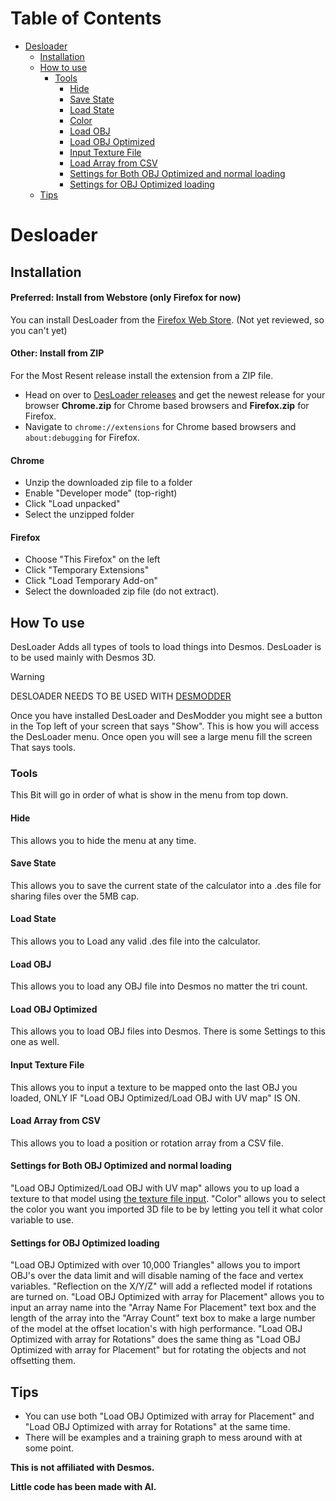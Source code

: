 
# Table of Contents
- [Desloader](#desloader)
    - [Installation](#installation)
    - [How to use](#how-to-use)
        - [Tools](#tools)
            - [Hide](#hide)
            - [Save State](#save-state)
            - [Load State](#load-state)
            - [Color](#color)
            - [Load OBJ](#load-obj)
            - [Load OBJ Optimized](#load-obj-optimized)
            - [Input Texture File](#input-texture-file)
            - [Load Array from CSV](#load-array-from-csv)
            - [Settings for Both OBJ Optimized and normal loading](#settings-for-both-obj-optimized-and-normal-loading)
            - [Settings for OBJ Optimized loading](#settings-for-obj-optimized-loading)
    - [Tips](#tips)


# Desloader

## Installation
#### Preferred: Install from Webstore (only Firefox for now)
You can install DesLoader from the [Firefox Web Store](https://addons.mozilla.org/en-US/firefox/addon/desloader-for-desmos/). (Not yet reviewed, so you can't yet)

#### Other: Install from ZIP
For the Most Resent release install the extension from a ZIP file.

- Head on over to [DesLoader releases](https://github.com/Mr-milky-way/Desloader/releases/tag/0.1.0) and get the newest release for your browser **Chrome.zip** for Chrome based browsers and **Firefox.zip** for Firefox.
- Navigate to `chrome://extensions` for Chrome based browsers and `about:debugging` for Firefox.
#### Chrome
- Unzip the downloaded zip file to a folder
- Enable "Developer mode" (top-right)
- Click "Load unpacked"
- Select the unzipped folder

#### Firefox
- Choose "This Firefox" on the left
- Click "Temporary Extensions"
- Click "Load Temporary Add-on"
- Select the downloaded zip file (do not extract).

## How To use
DesLoader Adds all types of tools to load things into Desmos. DesLoader is to be used mainly with Desmos 3D.

> [!WARNING]
> DESLOADER NEEDS TO BE USED WITH [DESMODDER](https://github.com/DesModder/DesModder)

Once you have installed DesLoader and DesModder you might see a button in the Top left of your screen that says "Show". This is how you will access the DesLoader menu. Once open you will see a large menu fill the screen That says tools.

### Tools
This Bit will go in order of what is show in the menu from top down.

#### Hide
This allows you to hide the menu at any time.

#### Save State
This allows you to save the current state of the calculator into a .des file for sharing files over the 5MB cap.

#### Load State
This allows you to Load any valid .des file into the calculator.

#### Load OBJ
This allows you to load any OBJ file into Desmos no matter the tri count.

#### Load OBJ Optimized
This allows you to load OBJ files into Desmos. There is some Settings to this one as well.

#### Input Texture File
This allows you to input a texture to be mapped onto the last OBJ you loaded, ONLY IF "Load OBJ Optimized/Load OBJ with UV map" IS ON.

#### Load Array from CSV
This allows you to load a position or rotation array from a CSV file.

#### Settings for Both OBJ Optimized and normal loading

"Load OBJ Optimized/Load OBJ with UV map" allows you to up load a texture to that model using [the texture file input](#input-texture-file).
"Color" allows you to select the color you want you imported 3D file to be by letting you tell it what color variable to use.

#### Settings for OBJ Optimized loading
"Load OBJ Optimized with over 10,000 Triangles" allows you to import OBJ's over the data limit and will disable naming of the face and vertex variables.
"Reflection on the X/Y/Z" will add a reflected model if rotations are turned on.
"Load OBJ Optimized with array for Placement" allows you to input an array name into the "Array Name For Placement" text box and the length of the array into the "Array Count" text box to make a large number of the model at the offset location's with high performance.
"Load OBJ Optimized with array for Rotations" does the same thing as "Load OBJ Optimized with array for Placement" but for rotating the objects and not offsetting them.

## Tips

- You can use both "Load OBJ Optimized with array for Placement" and "Load OBJ Optimized with array for Rotations" at the same time.
- There will be examples and a training graph to mess around with at some point.


**This is not affiliated with Desmos.**

**Little code has been made with AI.**
